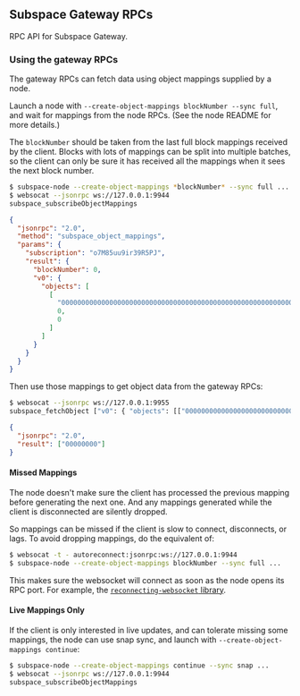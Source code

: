 ## Subspace Gateway RPCs

RPC API for Subspace Gateway.

### Using the gateway RPCs

The gateway RPCs can fetch data using object mappings supplied by a node.

Launch a node with `--create-object-mappings blockNumber --sync full`, and wait for mappings from
the node RPCs. (See the node README for more details.)

The `blockNumber` should be taken from the last full block mappings received by the client.
Blocks with lots of mappings can be split into multiple batches, so the client can only be sure it
has received all the mappings when it sees the next block number.

```sh
$ subspace-node --create-object-mappings *blockNumber* --sync full ...
$ websocat --jsonrpc ws://127.0.0.1:9944
subspace_subscribeObjectMappings
```

```json
{
  "jsonrpc": "2.0",
  "method": "subspace_object_mappings",
  "params": {
    "subscription": "o7M85uu9ir39R5PJ",
    "result": {
      "blockNumber": 0,
      "v0": {
        "objects": [
          [
            "0000000000000000000000000000000000000000000000000000000000000000",
            0,
            0
          ]
        ]
      }
    }
  }
}
```

Then use those mappings to get object data from the gateway RPCs:
```sh
$ websocat --jsonrpc ws://127.0.0.1:9955
subspace_fetchObject ["v0": { "objects": [["0000000000000000000000000000000000000000000000000000000000000000", 0, 0]]}]
```

```json
{
  "jsonrpc": "2.0",
  "result": ["00000000"]
}
```

#### Missed Mappings

The node doesn't make sure the client has processed the previous mapping before generating the next
one. And any mappings generated while the client is disconnected are silently dropped.

So mappings can be missed if the client is slow to connect, disconnects, or lags.
To avoid dropping mappings, do the equivalent of:
```sh
$ websocat -t - autoreconnect:jsonrpc:ws://127.0.0.1:9944
$ subspace-node --create-object-mappings blockNumber --sync full ...
```

This makes sure the websocket will connect as soon as the node opens its RPC port.
For example, the [`reconnecting-websocket` library](https://github.com/joewalnes/reconnecting-websocket).

#### Live Mappings Only

If the client is only interested in live updates, and can tolerate missing some mappings, the node
can use snap sync, and launch with `--create-object-mappings continue`:
```sh
$ subspace-node --create-object-mappings continue --sync snap ...
$ websocat --jsonrpc ws://127.0.0.1:9944
subspace_subscribeObjectMappings
```
